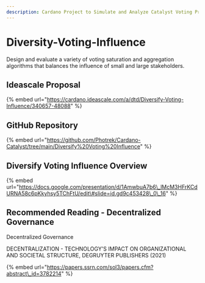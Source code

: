 ```yaml
---
description: Cardano Project to Simulate and Analyze Catalyst Voting Processes
---
```


# Diversity-Voting-Influence

Design and evaluate a variety of voting saturation and aggregation algorithms that balances the influence of small and large stakeholders.

## Ideascale Proposal

{% embed url="https://cardano.ideascale.com/a/dtd/Diversify-Voting-Influence/340657-48088" %}

## GitHub Repository

{% embed url="https://github.com/Photrek/Cardano-Catalyst/tree/main/Diversify%20Voting%20Influence" %}

## Diversify Voting Influence Overview

{% embed url="https://docs.google.com/presentation/d/1AmwbuA7b6\_lMcM3HFrKCdURNA58c6pKkyhsy5TChFtU/edit\#slide=id.gd9c453428\_0\_16" %}

## Recommended Reading - Decentralized Governance

Decentralized Governance

DECENTRALIZATION - TECHNOLOGY'S IMPACT ON ORGANIZATIONAL AND SOCIETAL STRUCTURE, DEGRUYTER PUBLISHERS \(2021\)

{% embed url="https://papers.ssrn.com/sol3/papers.cfm?abstract\_id=3782214" %}



